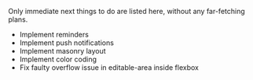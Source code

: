 Only immediate next things to do are listed here, without any far-fetching plans.

- Implement reminders
- Implement push notifications
- Implement masonry layout
- Implement color coding
- Fix faulty overflow issue in editable-area inside flexbox
